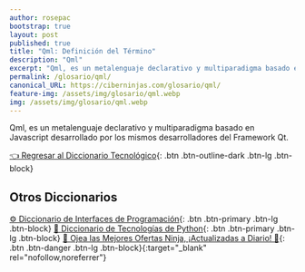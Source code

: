 ```yaml
---
author: rosepac
bootstrap: true
layout: post
published: true
title: "Qml: Definición del Término"
description: "Qml"
excerpt: "Qml, es un metalenguaje declarativo y multiparadigma basado en Javascript desarrollado por los mismos desarrolladores del Framework Qml."
permalink: /glosario/qml/
canonical_URL: https://ciberninjas.com/glosario/qml/
feature-img: /assets/img/glosario/qml.webp
img: /assets/img/glosario/qml.webp
---
```


Qml, es un metalenguaje declarativo y multiparadigma basado en Javascript desarrollado por los mismos desarrolladores del Framework Qt.

[👈 Regresar al Diccionario Tecnológico](/glosario/){: .btn .btn-outline-dark .btn-lg .btn-block}

## Otros Diccionarios

[⚙ Diccionario de Interfaces de Programación](/glosario/completo-interfaces-programacion/){: .btn .btn-primary .btn-lg .btn-block}
[🐍 Diccionario de Tecnologías de Python](/glosario/completo-tecnologias-python/){: .btn .btn-primary .btn-lg .btn-block}
[🎁 Ojea las Mejores Ofertas Ninja, ¡Actualizadas a Diario! 🛒](https://www.amazon.es/shop/cibercursos "Los Mejores Chollos de Amazon, Ofertas Flash, Black Monday y Amazon Prime Day"){: .btn .btn-danger .btn-lg .btn-block}{:target="_blank" rel="nofollow,noreferrer"}